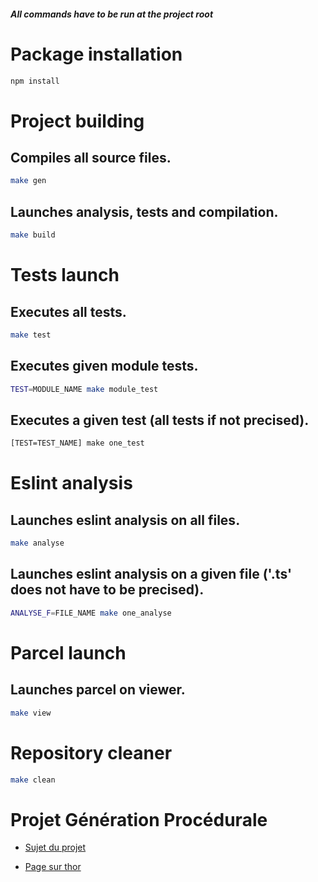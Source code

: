 #### ___All commands have to be run at the project root___

# Package installation
```bash
npm install
```

# Project building 

## Compiles all source files.
```bash
make gen
```

## Launches analysis, tests and compilation.
```bash
make build
```

# Tests launch

## Executes all tests.
```bash
make test
```

## Executes given module tests.
```bash
TEST=MODULE_NAME make module_test
```

## Executes a given test (all tests if not precised).
```bash
[TEST=TEST_NAME] make one_test 
```

# Eslint analysis

## Launches eslint analysis on all files.
```bash
make analyse 
```

## Launches eslint analysis on a given file ('.ts' does not have to be precised).
```bash
ANALYSE_F=FILE_NAME make one_analyse 
```

# Parcel launch 

## Launches parcel on viewer.
```bash
make view
```	

# Repository cleaner 
```bash
make clean 
```	

# Projet Génération Procédurale

- [Sujet du projet](https://www.labri.fr/perso/renault/working/teaching/projets/2021-22-S6-Js-Robot.php)

- [Page sur thor](https://thor.enseirb-matmeca.fr/ruby/projects/projetss6-robot)
